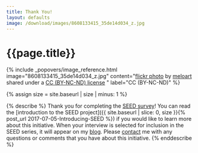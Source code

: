```yaml
---
title: Thank You!
layout: defaults
image: /download/images/8608133415_35de14d034_z.jpg
---
```


# {{page.title}}

<!-- Include header image -->
{% include _popovers/image_reference.html image="8608133415_35de14d034_z.jpg" content="<a title='SEED PODS' href='https://flickr.com/photos/meloart/8608133415'>flickr photo</a> by <a href='https://flickr.com/people/meloart'>meloart</a> shared under a <a href='https://creativecommons.org/licenses/by-nc-nd/2.0/'>CC (BY-NC-ND) license</a> </small>" label="CC (BY-NC-ND)" %}

{% assign size = site.baseurl | size | minus: 1 %}

{% describe %}
Thank you for completing the [SEED survey]({{site.baseurl}}seed/)! You can read
the [introduction to the SEED project]({{ site.baseurl | slice: 0, size }}{%
post_url 2017-07-05-Introducing-SEED %}) if you would like to learn more about
this initiative. When your interview is selected for inclusion in the SEED
series, it will appear on my [blog]({{site.baseurl}}blog/). Please
[contact]({{site.baseurl}}contact/) me with any questions or comments that you
have about this initiative.
{% enddescribe %}
